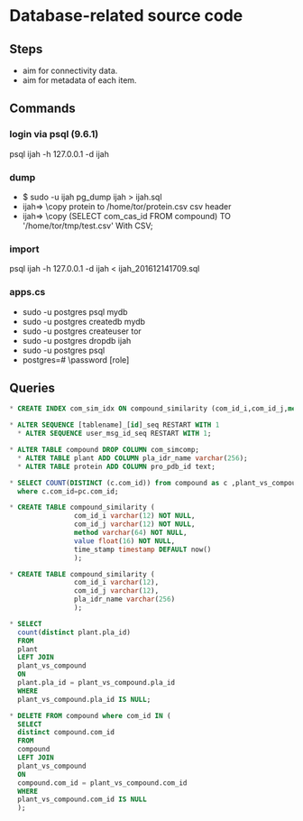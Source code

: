 # Database-related source code

## Steps
* aim for connectivity data.
* aim for metadata of each item.

## Commands

### login via psql (9.6.1)
psql ijah  -h 127.0.0.1 -d ijah

### dump
* $ sudo -u ijah pg_dump ijah > ijah.sql
* ijah=> \copy protein to /home/tor/protein.csv csv header
* ijah=> \copy (SELECT com_cas_id FROM compound) TO '/home/tor/tmp/test.csv' With CSV;

### import
psql ijah  -h 127.0.0.1 -d ijah < ijah_201612141709.sql

### apps.cs
* sudo -u postgres psql mydb
* sudo -u postgres createdb mydb
* sudo -u postgres createuser tor
* sudo -u postgres dropdb ijah
* sudo -u postgres psql
* postgres=# \password [role]

## Queries
```sql
* CREATE INDEX com_sim_idx ON compound_similarity (com_id_i,com_id_j,method);

* ALTER SEQUENCE [tablename]_[id]_seq RESTART WITH 1
  * ALTER SEQUENCE user_msg_id_seq RESTART WITH 1;

* ALTER TABLE compound DROP COLUMN com_simcomp;
  * ALTER TABLE plant ADD COLUMN pla_idr_name varchar(256);
  * ALTER TABLE protein ADD COLUMN pro_pdb_id text;

* SELECT COUNT(DISTINCT (c.com_id)) from compound as c ,plant_vs_compound as pc
  where c.com_id=pc.com_id;

* CREATE TABLE compound_similarity (
                com_id_i varchar(12) NOT NULL,
                com_id_j varchar(12) NOT NULL,
                method varchar(64) NOT NULL,
                value float(16) NOT NULL,
                time_stamp timestamp DEFAULT now()
                );

* CREATE TABLE compound_similarity (
                com_id_i varchar(12),
                com_id_j varchar(12),
                pla_idr_name varchar(256)
                );

* SELECT
  count(distinct plant.pla_id)
  FROM
  plant
  LEFT JOIN
  plant_vs_compound
  ON
  plant.pla_id = plant_vs_compound.pla_id
  WHERE
  plant_vs_compound.pla_id IS NULL;

* DELETE FROM compound where com_id IN (
  SELECT
  distinct compound.com_id
  FROM
  compound
  LEFT JOIN
  plant_vs_compound
  ON
  compound.com_id = plant_vs_compound.com_id
  WHERE
  plant_vs_compound.com_id IS NULL
  );
```
